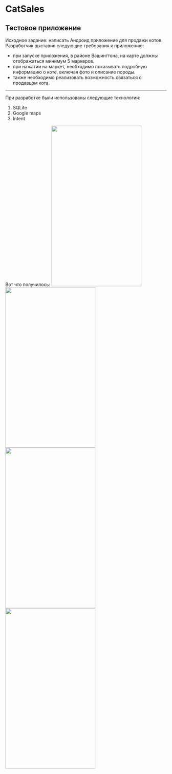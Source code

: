 # CatSales
## Тестовое приложение

Исходное задание: написать Андроид приложение для продажи котов. 
Разработчик выставил следующие требования к приложению:
- при запуске приложения, в районе Вашингтона, на карте должны отображаться минимум 5 маркеров.
- при нажатии на маркет, необходимо показывать подробную информацию о коте, включая фото и описание породы.
- также необходимо реализовать возможность связаться с продавцом кота.
***
При разработке были использованы следующие технологии:
1. SQLite
2. Google maps
3. Intent

Вот что получилось:
<img src="https://img-fotki.yandex.ru/get/225650/705498.0/0_1437ad_9a0aa296_L.png" width="281" height="500" border="0" />
<img src="https://img-fotki.yandex.ru/get/53145/705498.0/0_1437ae_7bf310cb_L.png" width="281" height="500" border="0" />
<img src="https://img-fotki.yandex.ru/get/362774/705498.0/0_1437af_dd0b3fb_L.png" width="281" height="500" border="0" />
<img src="https://img-fotki.yandex.ru/get/9757/705498.0/0_1437b0_aa8339d5_L.png" width="281" height="500" border="0" />
